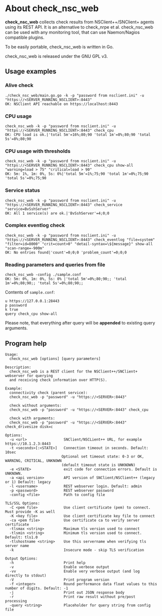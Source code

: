 # About check_nsc_web

**check_nsc_web** collects check results from NSClient++/SNClient+ agents using its REST API. It is an alternative to check_nrpe et al.
check_nsc_web can be used with any monitoring tool, that can use Naemon/Nagios compatible plugins.

To be easily portable, check_nsc_web is written in Go.

check_nsc_web is released under the GNU GPL v3.

## Usage examples

### Alive check

```
./check_nsc_web/main.go.go -k -p "password from nsclient.ini" -u "https://<SERVER_RUNNING_NSCLIENT>:8443"
OK: NSClient API reachable on https://localhost:8443
```

### CPU usage

```
check_nsc_web -k -p "password from nsclient.ini" -u "https://<SERVER_RUNNING_NSCLIENT>:8443" check_cpu
OK: CPU load is ok.|'total 5m'=16%;80;90 'total 1m'=8%;80;90 'total 5s'=8%;80;90
```

### CPU usage with thresholds

```
check_nsc_web -k -p "password from nsclient.ini" -u "https://<SERVER_RUNNING_NSCLIENT>:8443" check_cpu show-all "warning=load > 75" "critical=load > 90"
OK: 5m: 1%, 1m: 0%, 5s: 0%|'total 5m'=1%;75;90 'total 1m'=0%;75;90 'total 5s'=0%;75;90
```

### Service status

```
check_nsc_web -k -p "password from nsclient.ini" -u "https://<SERVER_RUNNING_NSCLIENT>:8443" check_service "service=BvSshServer"
OK: All 1 service(s) are ok.|'BvSshServer'=4;0;0
```

### Complex eventlog check

```
check_nsc_web -k -p "password from nsclient.ini" -u "https://<SERVER_RUNNING_NSCLIENT>:8443" check_eventlog "file=system" "filter=id=8000" "crit=count>0" "detail-syntax=\${message}" show-all "scan-range=-900m"
OK: No entries found|'count'=0;0;0 'problem_count'=0;0;0
```

### Reading parameters and queries from file

```
check_nsc_web -config ./sample.conf
OK: 5m: 0%, 1m: 0%, 5s: 0% |'total 5m'=0%;80;90;; 'total 1m'=0%;80;90;; 'total 5s'=0%;80;90;;
```

Contents of ```sample.conf```:

```
u https://127.0.0.1:28443
p password
k true
query check_cpu show-all
```

Please note, that everything after query will be **appended** to existing query arguments.

## Program help

```
Usage:
  check_nsc_web [options] [query parameters]

Description:
  check_nsc_web is a REST client for the NSClient++/SNClient+ webserver for querying
  and receiving check information over HTTP(S).

Example:
  connectivity check (parent service):
  check_nsc_web -p "password" -u "https://<SERVER>:8443"

  check without arguments:
  check_nsc_web -p "password" -u "https://<SERVER>:8443" check_cpu

  check with arguments:
  check_nsc_web -p "password" -u "https://<SERVER>:8443" check_drivesize disk=c

Options:
  -u <url>                 SNClient/NSCLient++ URL, for example https://10.1.2.3:8443
  -t <seconds>[:<STATE>]   Connection timeout in seconds. Default: 10sec
                          Optional set timeout state: 0-3 or OK, WARNING, CRITICAL, UNKNOWN
                          (default timeout state is UNKNOWN)
  -e <STATE>               exit code for connection errors. Default is UNKNOWN.
  -a <api version>         API version of SNClient/NSClient++ (legacy or 1) Default: legacy
  -l <username>            REST webserver login. Default: admin
  -p <password>            REST webserver password
  -config <file>           Path to config file

TLS/SSL Options:
  -C <pem file>            Use client certificate (pem) to connect. Must provide -K as well
  -K <key file>            Use client certificate key file to connect
  -ca <pem file>           Use certificate ca to verify server certificate
  -tlsmax <string>         Maximum tls version used to connect
  -tlsmin <string>         Minimum tls version used to connect. Default: tls1.0
  -tlshostname <string>    Use this servername when verifying tls server name
  -k                       Insecure mode - skip TLS verification

Output Options:
  -h                       Print help
  -v                       Enable verbose output
  -vv                      Enable very verbose output (and log directly to stdout)
  -V                       Print program version
  -f <integer>             Round performance data float values to this number of digits. Default: -1
  -j                       Print out JSON response body
  -r                       Print raw result without pre/post processing
  -query <string>          Placeholder for query string from config file
```
